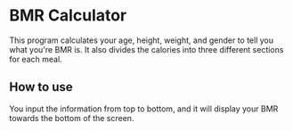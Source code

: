  
# BMR Calculator

This program calculates your age, height, weight, and gender to tell you what you're BMR is. It also divides the calories into three different sections for each meal. 




## How to use

You input the information from top to bottom, and it will display your BMR towards the bottom of the screen. 


